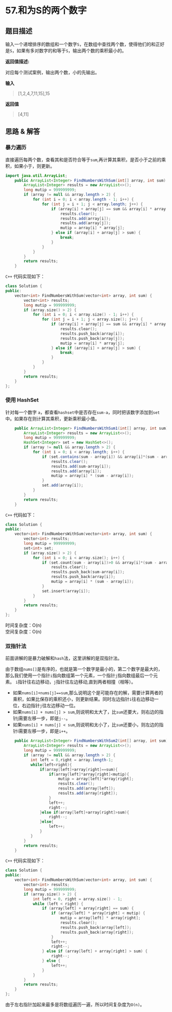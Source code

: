 # 57.和为S的两个数字
## 题目描述

输入一个递增排序的数组和一个数字`S`，在数组中查找两个数，使得他们的和正好是`S`，如果有多对数字的和等于`S`，输出两个数的乘积最小的。

**返回值描述:**  

对应每个测试案例，输出两个数，小的先输出。

**输入**
> [1,2,4,7,11,15],15

**返回值**
> [4,11]

## 思路 & 解答

### 暴力遍历

直接遍历每两个数，查看其和是否符合等于`sum`,再计算其乘积，是否小于之前的乘积，如果小于，则更新。
```java
import java.util.ArrayList;
    public ArrayList<Integer> FindNumbersWithSum(int[] array, int sum) {
        ArrayList<Integer> results = new ArrayList<>();
        long mutip = 999999999;
        if (array != null && array.length > 2) {
            for (int i = 0; i < array.length - 1; i++) {
                for (int j = i + 1; j < array.length; j++) {
                    if (array[i] + array[j] == sum && array[i] * array[j] < mutip) {
                        results.clear();
                        results.add(array[i]);
                        results.add(array[j]);
                        mutip = array[i] * array[j];
                    } else if (array[i] + array[j] > sum) {
                        break;
                    }
                }
            }
        }
        return results;
    }
```

`C++` 代码实现如下：

```C++
class Solution {
public:
    vector<int> FindNumbersWithSum(vector<int> array, int sum) {
        vector<int> results;
        long mutip = 999999999;
        if (array.size() > 2) {
            for (int i = 0; i < array.size() - 1; i++) {
                for (int j = i + 1; j < array.size(); j++) {
                    if (array[i] + array[j] == sum && array[i] * array[j] < mutip) {
                        results.clear();
                        results.push_back(array[i]);
                        results.push_back(array[j]);
                        mutip = array[i] * array[j];
                    } else if (array[i] + array[j] > sum) {
                        break;
                    }
                }
            }
        }
        return results;
    }
};
```

### 使用 HashSet

针对每一个数字 `a`，都查看`hashset`中是否存在`sum-a`，同时把该数字添加到`set`中。如果存在则计算其乘积，更新乘积最小值。
```java
    public ArrayList<Integer> FindNumbersWithSum1(int[] array, int sum) {
        ArrayList<Integer> results = new ArrayList<>();
        long mutip = 999999999;
        HashSet<Integer> set = new HashSet<>();
        if (array != null && array.length > 2) {
            for (int i = 0; i < array.length; i++) {
                if (set.contains(sum - array[i]) && array[i]*(sum - array[i]) < mutip) {
                    results.clear();
                    results.add(sum-array[i]);
                    results.add(array[i]);
                    mutip = array[i] * (sum - array[i]);
                }
                set.add(array[i]);
            }
        }
        return results;
    }
```

`C++` 代码如下：

```C++
class Solution {
public:
    vector<int> FindNumbersWithSum(vector<int> array, int sum) {
        vector<int> results;
        long mutip = 999999999;
        set<int> set;
        if (array.size() > 2) {
            for (int i = 0; i < array.size(); i++) {
                if (set.count(sum - array[i])>0 && array[i]*(sum - array[i]) < mutip) {
                    results.clear();
                    results.push_back(sum-array[i]);
                    results.push_back(array[i]);
                    mutip = array[i] * (sum - array[i]);
                }
                set.insert(array[i]);
            }
        }
        return results;
    }
};
```

时间复杂度：O(n)  
空间复杂度：O(n)

### 双指针法

前面讲解的是暴力破解和`hash`法，这里讲解的是双指针法。

由于数组`nums[]`是有序的，也就是第一个数字是最小的，第二个数字是最大的，那么我们使用一个指针`i`指向数组第一个元素，一个指针`j`指向数组最后一个元素。
`i`指针往右边移动，`j`指针往左边移动,直到两者相撞（相等）。

- 如果`nums[i]+nums[j]==sum`,那么说明这个是可能存在的解，需要计算两者的乘积，如果比保存的乘积还小，则更新结果。同时左边指针`i`往右边移动一位，右边指针`j`往左边移动一位。
- 如果`nums[i] + nums[j] > sum`,则说明和太大了，比`sum`还要大，则右边的指针j需要左移一步，即是`j--`。
-  如果`nums[i] + nums[j] < sum`,则说明和太小了，比`sum`还要小，则左边的指针i需要左移一步，即是`i++`。

```java
    public ArrayList<Integer> FindNumbersWithSum2(int[] array, int sum) {
        ArrayList<Integer> results = new ArrayList<>();
        long mutip = 999999999;
        if (array != null && array.length > 2) {
           int left = 0,right = array.length-1;
           while(left<right){
               if(array[left]+array[right]==sum){
                   if(array[left]*array[right]<mutip){
                       mutip = array[left]*array[right];
                       results.clear();
                       results.add(array[left]);
                       results.add(array[right]);
                   }
                   left++;
                   right--;
               }else if(array[left]+array[right]>sum){
                   right--;
               }else{
                   left++;
               }
           }
        }
        return results;
    }
```

`C++` 代码实现如下：

```C++
class Solution {
public:
    vector<int> FindNumbersWithSum(vector<int> array, int sum) {
        vector<int> results;
        long mutip = 999999999;
        if (array.size() > 2) {
            int left = 0, right = array.size() - 1;
            while (left < right) {
                if (array[left] + array[right] == sum) {
                    if (array[left] * array[right] < mutip) {
                        mutip = array[left] * array[right];
                        results.clear();
                        results.push_back(array[left]);
                        results.push_back(array[right]);
                    }
                    left++;
                    right--;
                } else if (array[left] + array[right] > sum) {
                    right--;
                } else {
                    left++;
                }
            }
        }
        return results;
    }
};
```

由于左右指针加起来最多是将数组遍历一遍，所以时间复杂度为`O(n)`。